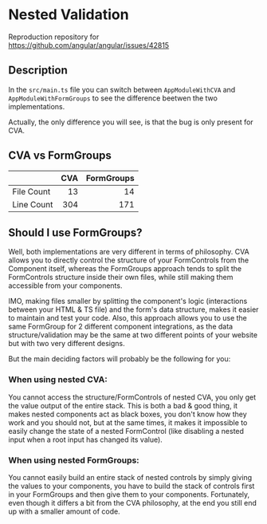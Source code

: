 # Nested Validation

Reproduction repository for https://github.com/angular/angular/issues/42815

## Description

In the `src/main.ts` file you can switch between `AppModuleWithCVA` and `AppModuleWithFormGroups` to see the difference beetwen the two implementations.

Actually, the only difference you will see, is that the bug is only present for CVA.

## CVA vs FormGroups

|            | CVA | FormGroups |
|------------|----:|-----------:|
| File Count |  13 |         14 |
| Line Count | 304 |        171 |

## Should I use FormGroups?

Well, both implementations are very different in terms of philosophy.
CVA allows you to directly control the structure of your FormControls from the Component itself, whereas the FormGroups approach tends to split the FormControls structure inside their own files, while still making them accessible from your components.

IMO, making files smaller by splitting the component's logic (interactions between your HTML & TS file) and the form's data structure, makes it easier to maintain and test your code.
Also, this approach allows you to use the same FormGroup for 2 different component integrations, as the data structure/validation may be the same at two different points of your website but with two very different designs.

But the main deciding factors will probably be the following for you:

### When using nested CVA:

You cannot access the structure/FormControls of nested CVA, you only get the value output of the entire stack.
This is both a bad & good thing, it makes nested components act as black boxes, you don't know how they work and you should not, but at the same times, it makes it impossible to easily change the state of a nested FormControl (like disabling a nested input when a root input has changed its value).

### When using nested FormGroups:

You cannot easily build an entire stack of nested controls by simply giving the values to your components, you have to build the stack of controls first in your FormGroups and then give them to your components. Fortunately, even though it differs a bit from the CVA philosophy, at the end you still end up with a smaller amount of code.
